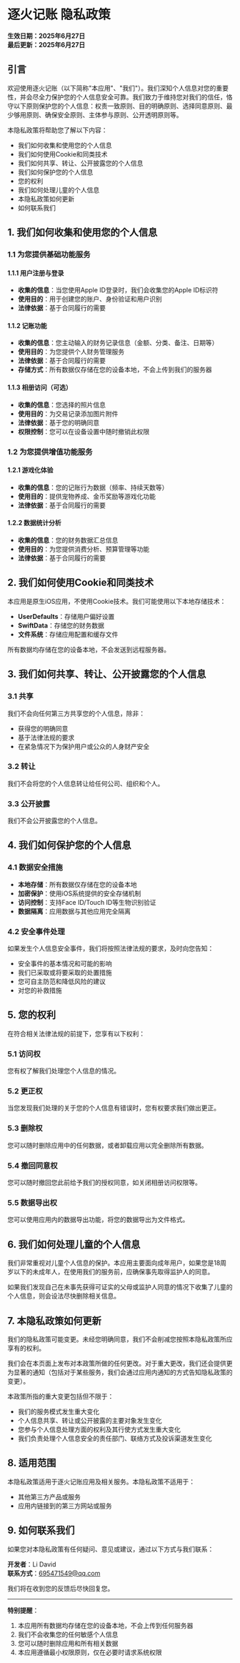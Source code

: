 # 逐火记账 隐私政策

**生效日期：2025年6月27日**  
**最后更新：2025年6月27日**

## 引言

欢迎使用逐火记账（以下简称"本应用"、"我们"）。我们深知个人信息对您的重要性，并会尽全力保护您的个人信息安全可靠。我们致力于维持您对我们的信任，恪守以下原则保护您的个人信息：权责一致原则、目的明确原则、选择同意原则、最少够用原则、确保安全原则、主体参与原则、公开透明原则等。

本隐私政策将帮助您了解以下内容：
- 我们如何收集和使用您的个人信息
- 我们如何使用Cookie和同类技术
- 我们如何共享、转让、公开披露您的个人信息
- 我们如何保护您的个人信息
- 您的权利
- 我们如何处理儿童的个人信息
- 本隐私政策如何更新
- 如何联系我们

## 1. 我们如何收集和使用您的个人信息

### 1.1 为您提供基础功能服务

#### 1.1.1 用户注册与登录
- **收集的信息**：当您使用Apple ID登录时，我们会收集您的Apple ID标识符
- **使用目的**：用于创建您的账户、身份验证和用户识别
- **法律依据**：基于合同履行的需要

#### 1.1.2 记账功能
- **收集的信息**：您主动输入的财务记录信息（金额、分类、备注、日期等）
- **使用目的**：为您提供个人财务管理服务
- **法律依据**：基于合同履行的需要
- **存储方式**：所有数据仅存储在您的设备本地，不会上传到我们的服务器

#### 1.1.3 相册访问（可选）
- **收集的信息**：您选择的照片信息
- **使用目的**：为交易记录添加图片附件
- **法律依据**：基于您的明确同意
- **权限控制**：您可以在设备设置中随时撤销此权限

### 1.2 为您提供增值功能服务

#### 1.2.1 游戏化体验
- **收集的信息**：您的记账行为数据（频率、持续天数等）
- **使用目的**：提供宠物养成、金币奖励等游戏化功能
- **法律依据**：基于合同履行的需要

#### 1.2.2 数据统计分析
- **收集的信息**：您的财务数据汇总信息
- **使用目的**：为您提供消费分析、预算管理等功能
- **法律依据**：基于合同履行的需要

## 2. 我们如何使用Cookie和同类技术

本应用是原生iOS应用，不使用Cookie技术。我们可能使用以下本地存储技术：

- **UserDefaults**：存储用户偏好设置
- **SwiftData**：存储您的财务数据
- **文件系统**：存储应用配置和缓存文件

所有数据均存储在您的设备本地，不会发送到远程服务器。

## 3. 我们如何共享、转让、公开披露您的个人信息

### 3.1 共享
我们不会向任何第三方共享您的个人信息，除非：
- 获得您的明确同意
- 基于法律法规的要求
- 在紧急情况下为保护用户或公众的人身财产安全

### 3.2 转让
我们不会将您的个人信息转让给任何公司、组织和个人。

### 3.3 公开披露
我们不会公开披露您的个人信息。

## 4. 我们如何保护您的个人信息

### 4.1 数据安全措施
- **本地存储**：所有数据仅存储在您的设备本地
- **加密保护**：使用iOS系统提供的安全存储机制
- **访问控制**：支持Face ID/Touch ID等生物识别验证
- **数据隔离**：应用数据与其他应用完全隔离

### 4.2 安全事件处理
如果发生个人信息安全事件，我们将按照法律法规的要求，及时向您告知：
- 安全事件的基本情况和可能的影响
- 我们已采取或将要采取的处置措施
- 您可自主防范和降低风险的建议
- 对您的补救措施

## 5. 您的权利

在符合相关法律法规的前提下，您享有以下权利：

### 5.1 访问权
您有权了解我们处理您个人信息的情况。

### 5.2 更正权
当您发现我们处理的关于您的个人信息有错误时，您有权要求我们做出更正。

### 5.3 删除权
您可以随时删除应用中的任何数据，或者卸载应用以完全删除所有数据。

### 5.4 撤回同意权
您可以随时撤回您此前给予我们的授权同意，如关闭相册访问权限等。

### 5.5 数据导出权
您可以使用应用内的数据导出功能，将您的数据导出为文件格式。

## 6. 我们如何处理儿童的个人信息

我们非常重视对儿童个人信息的保护。本应用主要面向成年用户，如果您是18周岁以下的未成年人，在使用我们的服务前，应确保事先取得监护人的同意。

如果我们发现自己在未事先获得可证实的父母或监护人同意的情况下收集了儿童的个人信息，则会设法尽快删除相关信息。

## 7. 本隐私政策如何更新

我们的隐私政策可能变更。未经您明确同意，我们不会削减您按照本隐私政策所应享有的权利。

我们会在本页面上发布对本政策所做的任何更改。对于重大更改，我们还会提供更为显著的通知（包括对于某些服务，我们会通过应用内通知的方式告知隐私政策的变更）。

本政策所指的重大变更包括但不限于：
- 我们的服务模式发生重大变化
- 个人信息共享、转让或公开披露的主要对象发生变化
- 您参与个人信息处理方面的权利及其行使方式发生重大变化
- 我们负责处理个人信息安全的责任部门、联络方式及投诉渠道发生变化

## 8. 适用范围

本隐私政策适用于逐火记账应用及相关服务。本隐私政策不适用于：
- 其他第三方产品或服务
- 应用内链接到的第三方网站或服务

## 9. 如何联系我们

如果您对本隐私政策有任何疑问、意见或建议，通过以下方式与我们联系：

**开发者**：Li David  
**联系方式**：695471549@qq.com 

我们将在收到您的反馈后尽快回复您。

---

**特别提醒**：
1. 本应用所有数据均存储在您的设备本地，不会上传到任何服务器
2. 我们不会收集您的任何敏感个人信息
3. 您可以随时删除应用和所有相关数据
4. 本应用遵循最小权限原则，仅在必要时请求系统权限
